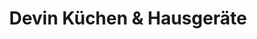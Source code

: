 ---
title: "Devin Küchen & Hausgeräte"
url: /muenchen/devin-kuechen-und-hausgeraete/
shop: Küchen
---